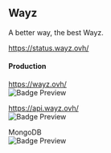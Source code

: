 ## Wayz
A better way, the best Wayz.

https://status.wayz.ovh/

#### Production

https://wayz.ovh/ <br>
<img data-v-8abb0824="" alt="Badge Preview" src="https://uptime-kuma.edj-labs.com/api/badge/53/uptime">

https://api.wayz.ovh/ <br>
<img data-v-8abb0824="" alt="Badge Preview" src="https://uptime-kuma.edj-labs.com/api/badge/54/uptime">

MongoDB <br>
<img data-v-8abb0824="" alt="Badge Preview" src="https://uptime-kuma.edj-labs.com/api/badge/55/uptime">
